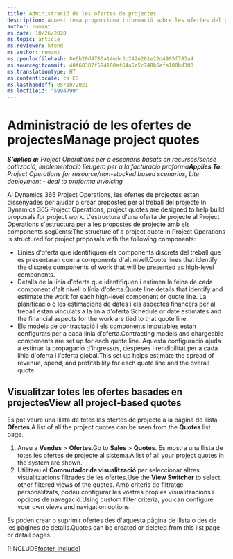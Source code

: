 ```yaml
---
title: Administració de les ofertes de projectes
description: Aquest tema proporciona informació sobre les ofertes del projecte.
author: rumant
ms.date: 10/26/2020
ms.topic: article
ms.reviewer: kfend
ms.author: rumant
ms.openlocfilehash: 8e0b20d4780a14edc3c242e261e22d4905f783a4
ms.sourcegitcommit: 40f68387f594180af64a5e5c748b6efa188bd300
ms.translationtype: HT
ms.contentlocale: ca-ES
ms.lasthandoff: 05/10/2021
ms.locfileid: "5994799"
---
```

# <a name="manage-project-quotes"></a><span data-ttu-id="890ce-103">Administració de les ofertes de projectes</span><span class="sxs-lookup"><span data-stu-id="890ce-103">Manage project quotes</span></span>

<span data-ttu-id="890ce-104">_**S'aplica a:** Project Operations per a escenaris basats en recursos/sense cotització, implementació lleugera per a la facturació proforma_</span><span class="sxs-lookup"><span data-stu-id="890ce-104">_**Applies To:** Project Operations for resource/non-stocked based scenarios, Lite deployment - deal to proforma invoicing_</span></span>

<span data-ttu-id="890ce-105">Al Dynamics 365 Project Operations, les ofertes de projectes estan dissenyades per ajudar a crear propostes per al treball del projecte.</span><span class="sxs-lookup"><span data-stu-id="890ce-105">In Dynamics 365 Project Operations, project quotes are designed to help build proposals for project work.</span></span> <span data-ttu-id="890ce-106">L'estructura d'una oferta de projecte al Project Operations s'estructura per a les propostes de projecte amb els components següents:</span><span class="sxs-lookup"><span data-stu-id="890ce-106">The structure of a project quote in Project Operations is structured for project proposals with the following components:</span></span>

  - <span data-ttu-id="890ce-107">Línies d'oferta que identifiquen els components discrets del treball que es presentaran com a components d'alt nivell.</span><span class="sxs-lookup"><span data-stu-id="890ce-107">Quote lines that identify the discrete components of work that will be presented as high-level components.</span></span>
  - <span data-ttu-id="890ce-108">Detalls de la línia d'oferta que identifiquen i estimen la feina de cada component d'alt nivell o línia d'oferta.</span><span class="sxs-lookup"><span data-stu-id="890ce-108">Quote line details that identify and estimate the work for each high-level component or quote line.</span></span> <span data-ttu-id="890ce-109">La planificació o les estimacions de dates i els aspectes financers per al treball estan vinculats a la línia d'oferta.</span><span class="sxs-lookup"><span data-stu-id="890ce-109">Schedule or date estimates and the financial aspects for the work are tied to that quote line.</span></span>
  - <span data-ttu-id="890ce-110">Els models de contractació i els components imputables estan configurats per a cada línia d'oferta.</span><span class="sxs-lookup"><span data-stu-id="890ce-110">Contracting models and chargeable components are set up for each quote line.</span></span> <span data-ttu-id="890ce-111">Aquesta configuració ajuda a estimar la propagació d'ingressos, despeses i rendibilitat per a cada línia d'oferta i l'oferta global.</span><span class="sxs-lookup"><span data-stu-id="890ce-111">This set up helps estimate the spread of revenue, spend, and profitability for each quote line and the overall quote.</span></span>

## <a name="view-all-project-based-quotes"></a><span data-ttu-id="890ce-112">Visualitzar totes les ofertes basades en projectes</span><span class="sxs-lookup"><span data-stu-id="890ce-112">View all project-based quotes</span></span>

<span data-ttu-id="890ce-113">Es pot veure una llista de totes les ofertes de projecte a la pàgina de llista **Ofertes**.</span><span class="sxs-lookup"><span data-stu-id="890ce-113">A list of all the project quotes can be seen from the **Quotes** list page.</span></span> 

1. <span data-ttu-id="890ce-114">Aneu a **Vendes** > **Ofertes**.</span><span class="sxs-lookup"><span data-stu-id="890ce-114">Go to **Sales** > **Quotes**.</span></span> <span data-ttu-id="890ce-115">Es mostra una llista de totes les ofertes de projecte al sistema.</span><span class="sxs-lookup"><span data-stu-id="890ce-115">A list of all your project quotes in the system are shown.</span></span> 
2. <span data-ttu-id="890ce-116">Utilitzeu el **Commutador de visualització** per seleccionar altres visualitzacions filtrades de les ofertes.</span><span class="sxs-lookup"><span data-stu-id="890ce-116">Use the **View Switcher** to select other filtered views of the quotes.</span></span> <span data-ttu-id="890ce-117">Amb criteris de filtratge personalitzats, podeu configurar les vostres pròpies visualitzacions i opcions de navegació.</span><span class="sxs-lookup"><span data-stu-id="890ce-117">Using custom filter criteria, you can configure your own views and navigation options.</span></span>

<span data-ttu-id="890ce-118">Es poden crear o suprimir ofertes des d'aquesta pàgina de llista o des de les pàgines de detalls.</span><span class="sxs-lookup"><span data-stu-id="890ce-118">Quotes can be created or deleted from this list page or detail pages.</span></span>


[!INCLUDE[footer-include](../../includes/footer-banner.md)]